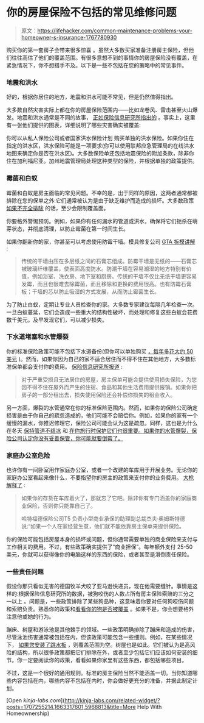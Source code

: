 # 你的房屋保险不包括的常见维修问题

> 原文：<https://lifehacker.com/common-maintenance-problems-your-homeowner-s-insurance-1767780930>

购买你的第一套房子会带来很多惊喜 。虽然大多数买家准备注册房主保险，但他们往往高估了他们的覆盖范围。有很多意想不到的事情你的房屋保险没有覆盖，在紧急情况下，你不想措手不及。以下是一些不包括在您的策略中的常见事件。



### 地震和洪水

好的，根据你居住的地方，地震和洪水可能不常见，但是仍然值得指出。

大多数自然灾害实际上都在你的房屋保险范围内——比如龙卷风、雷击甚至火山爆发。地震和洪水通常是不同的故事， [正如保险信息研究所指出的](http://www.iii.org/article/which-disasters-are-covered-by-homeowners-insurance) 。事实上，这里有一张他们提供的图表，详细说明了哪些灾害确实被覆盖:

你可以从私人保险公司或者国家洪水保险计划 购买单独的洪水保险。如果你住在指定的洪水区，洪水保险可能是一项要求(你可以使用联邦应急管理局的在线洪水地图来确定你是否在洪水区)。大多数保险单还包括地震保险的附加条款，除非你住在加利福尼亚。加州地震管理局处理这种类型的保险，并根据单独的政策提供。

### 霉菌和白蚁

霉菌和白蚁是房主面临的常见问题。不幸的是，出于同样的原因，这两者通常都被排除在您的保单之外:它们通常被认为是由于缺乏维护而造成的损坏。大多数政策 [如果不完全排除](http://www.zillow.com/blog/mold-termites-home-insurance-184244/) 的话，至少会限制覆盖面。

你要格外警惕预防。例如，如果你有任何漏水的管道或洪水，确保将它们扼杀在萌芽状态，并彻底清理，以防止霉菌在第一时间生长。

如果你翻新你的家，你甚至可以考虑使用防霉干墙。模具修复公司 [GTA 拆模讲解](http://www.gtamoldremoval.com/moldprevention.html#.VvmH75NJnBI) :

> 传统的干墙由压在多层纸之间的石膏芯组成。防霉干墙是无纸的——石膏芯被玻璃纤维覆盖，使表面高度防水。防潮干墙在容易潮湿的地方特别有价值，例如浴室、洗衣房、地下室和厨房。传统的干墙不仅比无纸干墙更容易发霉，而且也很难去除霉菌，而且移除和更换的费用很高。也有防霉石膏板；干墙的芯以防止吸湿的方式发展，从而防止霉菌生长。

为了防止白蚁，定期让专业人员检查你的家。大多数专家建议每隔几年检查一次。一旦白蚁蔓延，它们会造成一些重大的结构性破坏，而处理和修复这些白蚁会花费数千美元。及早发现它们，可以减少损失。

### 下水道堵塞和水管爆裂

你的标准保险政策可能不包括下水道备份(但你可以单独购买 [，每年多花大约 50 美元](http://www.iii.org/article/sewer-backup) )。然而，如果你因为自己的家不适合居住而不得不住在其他地方，大多数标准保单都会支付你的费用。 [保险信息研究所报道](http://www.iii.org/article/sewer-backup) :

> 对于严重受损且无法居住的房屋，房主保单可能会提供使用损失保险，为您因不得不住在屋外而产生的住宿、食品和其他生活费用提供报销。如果你把房子的一部分租出去，损失使用保险还会补偿你损失的租金收入。

另一方面，爆裂的水管通常在你的标准保险范围内。然而，如果你的保险公司确定损害是由于你自己的疏忽造成的，他们可能不会赔偿你。例如，如果你的家有一个缓慢的漏水，你推迟修理它，保险公司可能会认为这是疏忽。同样，这也是为什么在冬天 [保持管道不结冰](http://lifehacker.com/how-to-prevent-frozen-pipes-239304) 和 [在你旅行时保护它们也很重要。如果你的水管爆裂，保险公司认定你没有妥善保管，你可能就要倒霉了。](http://lifehacker.com/how-can-i-protect-my-homes-plumbing-while-i-travel-5433031)

### 家庭办公室危险

也许你有一间卧室用作家庭办公室，或者一个改建的车库用于开展业务。无论你的家庭办公室看起来像什么，不要指望你的房主的政策来支付你的业务费用。 [大枪解释了](http://www.bankrate.com/finance/insurance/working-at-home-get-home-business-insurance-1.aspx) :

> 如果你的存货在车库着火了，那就忘了它吧。除非你有专门涵盖你的家庭商业保险，否则你只能靠自己了。
> 
> 哈特福德保险公司T5 负责小型商业承保的助理副总裁杰夫·奥姆斯特德说:“如果一个人在家经营生意，他们就不能依靠房主保单来提供保险。

你的保险可能包括房屋本身的损坏或问题，但你通常需要单独的商业保险来支付与工作相关的费用。不过，有些政策确实提供了“商业担保”。每年额外支付 25-50 美元，你就可以获得像你的电脑这样的东西的保险，或者甚至是滑倒责任保险。

### 一些责任问题

假设你那只看似无害的德国牧羊犬咬了亚马逊快递员，现在他需要缝针。事情是这样的:根据保险信息研究所的数据，被狗咬伤的人数占所有房主保险索赔的三分之一以上 。问题是，一些政策排除了某些狗品种，这意味着你要对任何狗咬伤问题和索赔负责。熟悉你的政策和[看看你的狗是否被覆盖](https://lifehacker.com/your-homeowners-insurance-may-cover-if-your-dog-bites-1437194969) 。如果不是，你会想要格外注意他或她的行为。

蹦床、树屋和游泳池是其他棘手的领域。一些政策明确排除了蹦床和造成的伤害，尽管泳池伤害通常被包括在内，但该政策可能包含一些细则。例如，在某些情况下， [如果您安装了跳水板](http://woodsinsurance.com/insurance-risks-diving-board/) ，则覆盖范围为空。树屋也是如此。它们被认为是高风险的结构，所以很多政策都把它们排除在外，或者至少包括它们应该如何安装的细节。你一定要阅读你的政策，看看如果你家里有这些东西，都包括哪些项目。

不过，这是一个很好的通用规则。标准的房主保险当然不能涵盖一切。当你知道哪些内容包括在内，哪些内容不包括在内时，你会做好更充分的准备，并据此制定计划。

[Open *kinja-labs.com*](http://kinja-labs.com/related-widget/?posts=1707255214,1663317601,5968813&title=More Help With Homeownership)